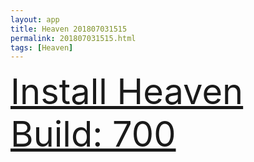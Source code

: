 ```yaml
---
layout: app
title: Heaven 201807031515
permalink: 201807031515.html
tags: [Heaven]
---
```

<div class="pure-g">
    <div class="pure-u-1-1" style="font-size: 4em">
        <a class="pure-button-primary" href="itms-services://?action=download-manifest&url=https%3A%2F%2Flitsungyisigono.github.io%2FTestScript%2Fmanifests%2F201807031515.plist"><i class="fa fa-download" aria-hidden="true"></i>Install Heaven Build: 700</a>
    </div>
</div>